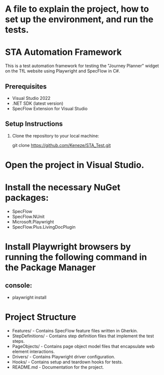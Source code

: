 # A file to explain the project, how to set up the environment, and run the tests.

# STA Automation Framework

This is a test automation framework for testing the "Journey Planner" widget on the TfL website using Playwright and SpecFlow in C#.

## Prerequisites

- Visual Studio 2022
- .NET SDK (latest version)
- SpecFlow Extension for Visual Studio

## Setup Instructions

1. Clone the repository to your local machine:

   git clone https://github.com/Keneze/STA_Test.git

# Open the project in Visual Studio.

# Install the necessary NuGet packages:

- SpecFlow
- SpecFlow.NUnit
- Microsoft.Playwright
- SpecFlow.Plus.LivingDocPlugin
  
# Install Playwright browsers by running the following command in the Package Manager
## console:
- playwright install

# Project Structure
- Features/ - Contains SpecFlow feature files written in Gherkin.
- StepDefinitions/ - Contains step definition files that implement the test steps.
- PageObjects/ - Contains page object model files that encapsulate web element interactions.
- Drivers/ - Contains Playwright driver configuration.
- Hooks/ - Contains setup and teardown hooks for tests.
- README.md - Documentation for the project.
